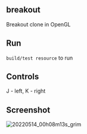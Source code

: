 ## breakout
Breakout clone in OpenGL
## Run
```build/test resource``` to run

## Controls
J - left, K - right

## Screenshot
![20220514_00h08m13s_grim](https://user-images.githubusercontent.com/75471030/168382304-e25fad08-6c38-49be-9621-586334698f52.png)

